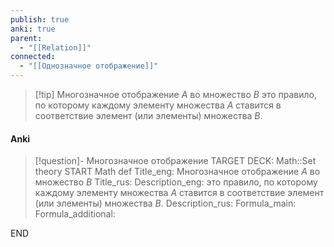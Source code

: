 ```yaml
---
publish: true
anki: true
parent:
  - "[[Relation]]"
connected:
  - "[[Однозначное отображение]]"
---
```


> [!tip] Многозначное отображение $A$ во множество $B$
> это правило, по которому каждому элементу множества $A$ ставится в соответствие элемент (или элементы) множества $B$.

#### Anki
> [!question]- Многозначное отображение
TARGET DECK: Math::Set theory
START
Math def
Title_eng: Многозначное отображение $A$ во множество $B$
Title_rus: 
Description_eng: это правило, по которому каждому элементу множества $A$ ставится в соответствие элемент (или элементы) множества $B$.
Description_rus: 
Formula_main: 
Formula_additional:
<!--ID: 1705512656510-->
END